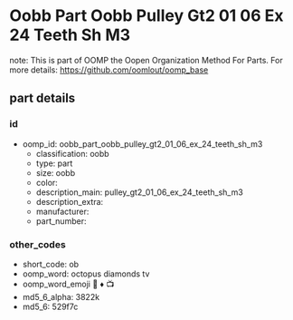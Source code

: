 # Oobb Part Oobb Pulley Gt2 01 06 Ex 24 Teeth Sh M3  

note: This is part of OOMP the Oopen Organization Method For Parts. For more details: https://github.com/oomlout/oomp_base

##  part details





### id
* oomp_id: oobb_part_oobb_pulley_gt2_01_06_ex_24_teeth_sh_m3
  * classification: oobb
  * type: part
  * size: oobb
  * color: 
  * description_main: pulley_gt2_01_06_ex_24_teeth_sh_m3
  * description_extra: 
  * manufacturer: 
  * part_number: 

### other_codes
* short_code: ob
* oomp_word: octopus diamonds tv
* oomp_word_emoji :octopus: :diamonds: :tv:
* md5_6_alpha: 3822k
* md5_6: 529f7c